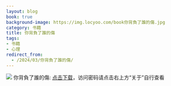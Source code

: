 ```yaml
---
layout: blog
book: true
background-image: https://img.locyoo.com/book你背負了誰的傷.jpg
category: 书籍
title: 你背負了誰的傷
tags:
- 书籍
- 心理
redirect_from:
  - /2024/03/你背負了誰的傷/
---
```

![](https://img.locyoo.com/book你背負了誰的傷.jpg)
你背負了誰的傷: <a name = "ref1" href="https://url18.ctfile.com/f/50983618-1418307713-7800f6?p=3619">点击下载</a>，访问密码请点击右上方“关于”自行查看